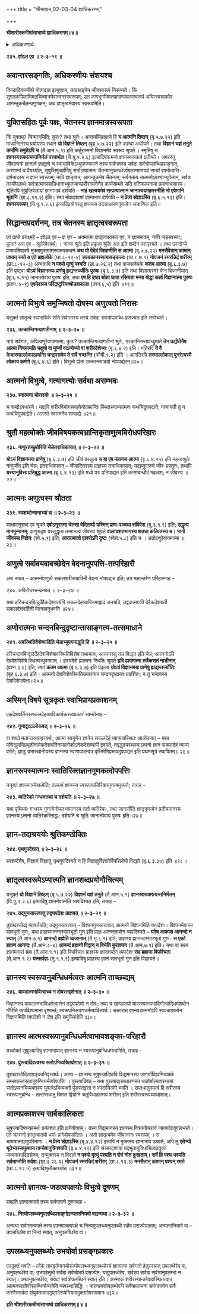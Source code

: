 +++
title = "श्रीभाष्यम् 02-03-04 ज्ञाधिकरणम्"

+++


**श्रीशारीरकमीमांसाभाष्ये ज्ञाधिकरणम्॥४॥**

<details><summary>अधिकरणार्थः</summary>

ज्ञानाश्रयत्वस्य जीवस्वरूपतानिरूपणम्
</details>

**२३५. ज्ञोऽत एव ॥ २–३–१९ ॥**

## अवान्तरसङ्गतिः, अधिकरणीयः संशयश्च

वियदादिवज्जीवो नोत्पद्यत इत्युक्तम्, तत्प्रसङ्गेन जीवस्वरूपं निरूप्यते। किं सुगतकपिलाभिमतचिन्मात्रमेवात्मनस्स्वरूपम्; उत कणभुगभिमतपाषाणकल्पस्वरूपं अचित्स्वभावमेव आगन्तुकचैतन्यगुणकम्; अथ ज्ञातृत्वमेवास्य स्वरूपमिति।

## युक्तिसहितः पूर्वः पक्षः, चेतनस्य ज्ञानमात्रस्वरूपता

किं युक्तम्? चिन्मात्रमिति; कुतः? तथा श्रुतेः। अन्तर्यामिब्राह्मणे हि **य आत्मनि तिष्ठन्** (बृ.५.७.२२) इति माध्यन्दिनस्य पर्यायस्य स्थाने **यो विज्ञाने तिष्ठन्** (बृह.५.७.२२) इति काण्वा अधीयते। तथा **विज्ञानं यज्ञं तनुते कर्माणि तनुतेऽपि च** (तै.आन.५.१) इति कर्तुरात्मनो विज्ञानमेव स्वरूपं श्रूयते । स्मृतिषु च **ज्ञानस्वरूपमत्यन्तनिर्मलं परमार्थतः** (वि.पु.१.२.६) इत्यादिष्वात्मनो ज्ञानस्वरूपत्वं प्रतीयते। अपरस्तु जीवात्मनो ज्ञानत्वे ज्ञातृत्वे च स्वाभाविकेऽभ्युपगम्यमाने तस्य सर्वगतस्य सर्वदा सर्वत्रोपलब्धिप्रसङ्गात्, करणानां च वैयर्थ्यात्, सुषुप्तिमूर्च्छादिषु सतोऽप्यात्मनः चैतन्यानुपलब्धेर्जाग्रतस्सामग्र्यां सत्यां ज्ञानोत्पत्ति-दर्शनादस्य न ज्ञानं स्वरूपम्; नापि ज्ञातृत्वम्; आगन्तुकमेव चैतन्यम्; सर्वगतत्वं चात्मनोऽवश्याभ्युपेत्यम्, सर्वत्र कार्योपलब्धेः सर्वत्रात्मनस्सन्निधानाभ्युपगमाच्छरीरगमनेनैव कार्यसम्भवे सति गतिकल्पनायां प्रमाणाभावाच्च। श्रुतिरपि सुषुप्तिवेलायां ज्ञानाभावं दर्शयति – **नाहं खल्वयमेवं सम्प्रत्यात्मानं जानात्ययमहमस्मीति नो एवेमानि भूतानि** (छा.८.११.२) इति। तथा मोक्षदशायां ज्ञानाभावं दर्शयति – **न प्रेत्य संज्ञाऽस्ति** (बृ.६.५.१३) इति। **ज्ञानस्वरूपम्** (वि.पु.१.२.६) इत्यादिप्रयोगस्तु ज्ञानस्य तदसाधारणगुणत्वेन लाक्षणिक इति॥

## सिद्धान्तप्रदर्शनम्, तत्र चेतनस्य ज्ञातृत्वस्वरूपता

एवं प्राप्ते प्रचक्ष्महे – ज्ञोऽत एव – ज्ञ एव – अयमात्मा ज्ञातृत्वस्वरूप एव, न ज्ञानमात्रम्, नापि जडस्वरूपः; कुतः? अत एव – श्रुतेरेवेत्यर्थ; । नात्मा श्रुतेः इति प्रकृता श्रुतिः अत इति शब्देन परामृश्यते । तथा छान्दोग्ये प्रजापतिवाक्ये मुक्तामुक्तात्मस्वरूपकथने **अथ यो वेदेदं जिघ्राणीति स आत्मा** (बृ.५.७.२२) **मनसैवेतान् कामान् पश्यन् रमते य एते ब्रह्मलोके** (छा.८-१२-४) **सत्यकामस्सत्यसङ्कल्पः** (छा.८.७.१) **नोपजनं स्मरन्निदं शरीरम्** (छा.८-१२-३) अन्यत्रापि **न पश्यो मृत्युं पश्यति** (छा.७.२६.२) तथा वाजसनेयके **कतम आत्मा** (बृ.६.३.७) इति पृष्ट्वा **योऽयं विज्ञानमयः प्राणेषु हृद्यन्तर्ज्योतिः पुरुषः** (बृ.६.३.७) इति तथा विज्ञातारमरे केन विजानीयात् (बृ.६.५.१५) जानात्येवायं पुरुषः इति, तथा **एष हि द्रष्टा श्रोता घ्राता रसियता मन्ता बोद्धा कर्ता विज्ञानात्मा पुरुषः** (प्रश्न. ४-९) **एवमेवास्य परिद्रष्टुरिमाष्षोडशकलाः** (प्रश्न.६,५) इति ॥१९॥

## आत्मनो विभुत्वे समुन्मिषतो दोषस्य अणुत्वतो निरासः

यत्तूक्तं ज्ञातृत्वे स्वाभाविके सति सर्वगतस्य तस्य सर्वदा सर्वत्रोपलब्धिः प्रसज्यत इति तत्रोच्यते।

**२३६. उत्क्रान्तिगत्यागतीनाम् ॥ २–३–२० ॥**

नायं सर्वगतः, अपित्वणुरेवायमात्मा; कुतः? उत्क्रान्तिगत्यागतीनां श्रुतेः, उत्क्रान्तिस्तावच्छ्रूयते **तेन प्रद्योतेनैष आत्मा निष्क्रामति चक्षुषो वा मूर्घ्नो वाऽन्येभ्यो वा शरीरदेशेभ्यः** (बृ.६.४.२) इति। गतिरपि **ये वै केचास्माल्लोकात्प्रयन्ति चन्द्रमसमेव ते सर्वे गच्छन्ति** (कौषी.१.२) इति । आगतिरपि **तस्माल्लोकात् पुनरेत्यस्मै लोकाय कर्मणे** (बृ.६.४.६) इति। विभुत्वे ह्येता उत्क्रान्त्यादयो नोपपद्येरन्॥२०॥

## आत्मनो विभुत्वे, गत्यागत्योः सर्वथा असम्भवः

**२३७. स्वात्मना चोत्तरयोः ॥ २–३–२१ ॥**

च शब्दोऽवधारणे। यद्यपि शरीरवियोगरूपत्वेनोत्क्रान्तिः स्थितस्याप्यात्मनः कथंचिदुपपद्यते; गत्यागती तु न कथंचिदुपपद्येते। अतस्ते स्वात्मनैव सम्पाद्ये ॥२१॥

## श्रुतौ महत्वोक्तेः जीवविषयकत्वभ्रान्तिकृताणुत्वविरोधपरिहारः

**२३८. नाणुरतच्छ्रुतेरिति चेन्नेतराधिकारात् ॥ २–३–२२ ॥**

**योऽयं विज्ञानमयः प्राणेषु** (बृ.६.३.७) इति जीवं प्रस्तुत्य **स वा एष महानज आत्मा** (बृ.६.४.१५) इति महत्त्वश्रुतेः नाणुर्जीव इति चेन्न; इतराधिकारात् – जीवादितरस्य प्राज्ञस्य तत्राधिकारात्; यद्यप्युपक्रमे जीवः प्रस्तुतः, तथापि **यस्यानुवित्तः प्रतिबुद्ध आत्मा** (बृ.६.४.१३) इति मध्ये परः प्रतिपाद्यत इति तत्सम्बन्धीदं महत्वम्; न जीवस्य ॥२२॥

## आत्मनः अणुत्वस्य श्रौतता

**२३९. स्वशब्दोन्मानाभ्यां च ॥ २–३–२३ ॥**

साक्षादणुशब्द एव श्रूयते **एषोऽणुरात्मा चेतसा वेदितव्यो यस्मिन् प्राणः पञ्चधा संविवेश** (मु.३.१.९) इति;
**उद्धृत्य मानमुन्मानम्**; अणुसदृशं वस्तूद्धृत्य तन्मानत्वं जीवस्य श्रूयते **वालाग्रशतभागस्य शतधा कल्पितस्य च। भागो जीवस्स विज्ञेयः** (श्वे.५.९) इति; **आराग्रमात्रो ह्यवरोऽपि दृष्टः** (श्वेत.५.८) इति च । अतोऽणुरेवायमात्मा ॥२३॥

## अणुत्वे सर्वावयवावच्छेदेन वेदनानुपपत्ति-तत्परिहारौ

अथ स्यात् – आत्मनोऽणुत्वे सकलशरीरव्यापिनी वेदना नोपपद्यत इति; तत्र मतान्तरेण परिहारमाह –

२४०. अविरोधश्चन्दनवत् ॥ २–३–२४ ॥

यथा हरिचन्दनबिन्दुर्देहैकदेशवर्त्यपि सकलदेहव्यापिनमाह्लादं जनयति, तद्वदात्माऽपि देहैकदेशवर्ती सकलदेशवर्तिनीं वेदनामनुभवति ॥२४॥

## अणोरात्मनः चन्दनबिन्दुदृष्टान्तासाङ्गत्य-तत्समाधाने

**२४१. अवस्थितिवैशेष्यादिति चेन्नाभ्युपगमाद्धृदि हि ॥ २–३–२५ ॥**

हरिचन्दनबिन्द्वादेर्देहदेशविशेषावस्थितिविशेषात्तथाभावः, आत्मनस्तु तन्न विद्यत इति चेन्न; आत्मनोऽपि देहदेशविशेषे स्थित्यभ्युपगमात् । हृदयदेशे ह्यात्मनः स्थितिः श्रूयते **हृदि ह्ययमात्मा तत्रैकशतं नाडीनाम्** (प्रश्न.३.६) इति; तथा **कतम आत्मा** (बृ.६.३.७) इति प्रकृत्य **योऽयं विज्ञानमयः प्राणेषु ह्यद्यन्तर्ज्योतिः** (बृह.६.३.७) इति। आत्मनो देशविशेषस्थितिख्यापनाय चन्दनदृष्टान्तः प्रदर्शितः; न तु चन्दनस्य देशविशेषापेक्षा॥२५॥

## अस्मिन् विषये सूत्रकृतः स्वाभिप्रायप्रकाशनम्

एकदेशवर्तिनस्सकलदेहव्यापिकार्यकरत्वप्रकारं स्वमतेनाह –

**२४२. गुणाद्वाऽऽलोकवत् ॥ २–३–२६ ॥**

वा शब्दो मतान्तरव्यावृत्त्यर्थः; आत्मा स्वगुणेन ज्ञानेन सकलदेहं व्याप्यावस्थितः आलोकवत् – यथा मणिद्युमणिप्रभृतीनामेकदेशवर्तिनामालोकोऽनेकदेशव्यापी दृश्यते, तद्वद्धृदयस्थस्याऽत्मनो ज्ञानं सकलदेहं व्याप्य वर्तते; ज्ञातुः प्रभास्थानीयस्य ज्ञानस्य स्वाश्रयादन्यत्र वृत्तिर्मणिप्रभावदुपपद्यत इति प्रथमसूत्रे स्थापितम्॥ २६॥

## ज्ञानरूपस्यात्मनः स्वातिरिक्तज्ञानगुणकत्वोपपत्तिः

ननूक्तं ज्ञानमात्रमेवात्मेति; तत्कथं ज्ञानस्य स्वरूपव्यतिरिक्तगुणत्वमुच्यते; तत्राह –

**२४३. व्यतिरेको गन्धवत्तथा च दर्शयति ॥ २–३–२७ ॥**

यथा पृथिव्याः गन्धस्य गुणत्वेनोपलभ्यमानस्य ततो व्यतिरेकः, तथा जानामीति ज्ञातृगुणत्वेन प्रतीयमानस्य ज्ञानस्याऽत्मनो व्यतिरेकस्सिद्धः; दर्शयति च श्रुतिः जानात्येवायं पुरुषः इति॥२७॥

## ज्ञान-तदाश्रययोः श्रुतिकण्ठोक्तिः

**२४४. पृथगुपदेशात् ॥ २–३–२८ ॥**

स्वशब्देनैव, विज्ञानं विज्ञातुः पृथगुपदिश्यते न हि विज्ञातुर्विज्ञातेर्विपरिलोपो विद्यते (बृ.६.३.३०) इति ॥२८॥

## ज्ञातृत्वस्वरूपेऽप्यात्मनि ज्ञानशब्दप्रयोगौचित्यम्

यत्तूक्तं **यो विज्ञाने तिष्ठन्** (बृ.५.७.२२) **विज्ञानं यज्ञं तनुते** (तै.आन.५.१) **ज्ञानस्वरूपमत्यन्तनिर्मलम्** (वि.पु.१.२.६) इत्यादिषु ज्ञानमेवात्मेति व्यपदिश्यत इति, तत्राह –

**२४५. तद्गुणसारत्वात्तु तद्व्यपदेशः प्राज्ञवत् ॥ २–३–२९ ॥**

तुशब्दश्चोद्यं व्यावर्तयति; तद्गुणसारत्वात् – विज्ञानगुणसारत्वात् आत्मनो विज्ञानमिति व्यपदेशः। विज्ञानमेवास्य सारभूतो गुणः, यथा प्राज्ञस्यानन्दस्सारभूतो गुण इति प्राज्ञ आनन्दशब्देन व्यपदिश्यते – **यदेष आकाश आनन्दो न स्यात्** (तै.आन.७.१) **आनन्दो ब्रह्मेति व्यजानात्** (तै.भृ.६.१) इति; प्राज्ञस्य ह्यानन्दस्सारभूतो गुणः- **स एको ब्रह्मण आनन्दः** (तै.आन.८-४) **आनन्दं ब्रह्मणो विद्वान् न बिभेति कुतश्चन** (तै.आन.७.१) इति। यथा वा सत्यं ज्ञानमनन्तं ब्रह्म (तै.आन.१.१) इति विपश्चितः प्राज्ञस्य ज्ञानशब्देन व्यपदेशः **सह ब्रह्मणा विपश्चिता** (तै.आन.१.२) **यस्सर्वज्ञः** (मु.१.१.९) इत्यादिषु प्राज्ञस्य ज्ञानं सारभूतो गुण इति विज्ञायते॥

## ज्ञानस्य स्वरूपानुबन्धिधर्मत्वतः आत्मनि ताच्छब्द्यम्

**२४६. यावदात्मभावित्वाच्च न दोषस्तद्दर्शनात् ॥ २–३–३० ॥**

विज्ञानस्य यावदात्मभाविधर्मत्वात्तेन तद्व्यपदेशो न दोषः; तथा च खण्डादयो यावत्स्वरूपभाविगोत्वादिधर्मशब्देन गौरिति व्यपदिश्यमाना दृश्यन्ते; स्वरूपनिरूपणधर्मत्वादित्यर्थः। चकारात् ज्ञानवदात्मनोऽपि स्वप्रकाशत्वेन विज्ञानमिति व्यपदेशो न दोष इति समुच्चिनोति॥३०॥

## ज्ञानस्य आत्मस्वरूपानुबन्धिधर्मत्वाभावशङ्का-परिहारौ

यच्चोक्तं सुषुप्त्यादिषु ज्ञानाभावात् ज्ञानस्य न स्वरूपानुबन्धिधर्मत्वमिति, तत्राह –

**२४७. पुंस्त्वादिवत्वस्य सतोऽभिव्यक्तियोगात् ॥ २–३–३१ ॥**

तुशब्दश्चोदिताशङ्कानिवृत्त्यर्थः। अस्य – ज्ञानस्य सुषुप्त्यादिष्वपि विद्यमानस्य जागर्यादिष्वभिव्यक्तेः सम्भवात्स्वरूपानुबन्धिधर्मत्वोपपत्तिः । पुंस्त्वादिवत् – यथा पुंस्त्वाद्यसाधारणस्य धातोर्बाल्यावस्थायां सतोऽप्यनभिव्यक्तस्य युवत्वेऽभिव्यक्तौ पुंसस्तद्वत्ता न कादाचित्की भवति । सप्तधातुमयत्वं हि शरीरस्य स्वरूपानुबन्धि – तत्सप्तधातु त्रिमलं द्वियोनि चतुर्विधाहारमयं शरीरम् इति शरीरस्वरूपव्यपदेशात्।

## आत्मप्रकाशस्य सार्वकालिकता

सुषुप्त्यादिष्वप्यहमर्थः प्रकाशत इति प्रागेवोक्तम्। तस्य विद्यमानस्य ज्ञानस्य विषयगोचरत्वं जागर्यादावुपलभ्यते। एते चात्मनो ज्ञातृत्वादयो धर्माः प्रागेवोपपादिताः । अतो ज्ञातृत्वमेव जीवात्मनः स्वरूपम् । स चायमात्माऽणुपरिमाणः । **न प्रेत्य संज्ञाऽस्ति** (बृ.४.४.१२) इत्यपि न मुक्तस्य ज्ञानाभाव उच्यते; अपि तु **एतेभ्यो भूतेभ्यस्समुत्थाय तान्येवानुविनश्यति** (बृ.४.४.१२) इति संसारदशायां यद्भूतानुविधायित्वप्रयुक्तं जन्मनाशादिदर्शनम्, तन्मुक्तस्य न विद्यते **न पश्यो मृत्युं पश्यति न रोगं नोत दुःखताम्। सर्वं हि पश्यः पश्यति सर्वमाप्नोति सर्वशः** (छा.७.२६.२) **नोपजनं स्मरन्निदं शरीरम्** (छा.८.१२.३) **मनसैतान् कामान् पश्यन् रमते** (छा.८.१२.५) इत्यादिश्रुत्यैकार्थ्यात् ॥३१॥

## आत्मनो ज्ञानत्व-जडत्वपक्षयोः विभुत्वे दूषणम्

सम्प्रति ज्ञानात्मवादे तस्य सर्वगतत्वे दूषणमाह –

**२४८. नित्योपलब्ध्यनुपलब्धिप्रसङ्गोऽन्यतरनियमो वाऽन्यथा॥ २–३–३२ ॥**

अन्यथा सर्वगतत्वपक्षे तस्य ज्ञानमात्रत्वपक्षे च नित्यमुपलब्ध्यनुपलब्धी सहैव प्रसज्येयाताम्; अन्यतरनियमो वा – उपलब्धिरेव वा नित्यं स्यात्, अनुपलब्धिरेव वा।

## उपलब्ध्यनुपलब्ध्योः उभयोर्वा प्रसङ्गप्रकारः

एतदुक्तं भवति – लोके तावद्वर्तमानयोरात्मोपलब्ध्यनुपलब्ध्योरयं ज्ञानात्मा सर्वगतो हेतुस्स्यात् उपलब्धेरेव वा, अनुपलब्धेरेव वा; उभयहेतुत्वे सर्वदा सर्वत्रोभयं प्रसज्येत; यद्युपलब्धेरेव, सर्वस्य सर्वदा सर्वत्रानुपलम्भो न स्यात्। अथानुपलब्धेरेव, सर्वदा सर्वत्रोपलब्धिर्न स्यात् इति। अस्माकं शरीरस्यान्तरेवावस्थितत्वात् आत्मनस्तत्रैवोपलब्धिर्नान्यत्रेति व्यवस्थासिद्धिः । करणायत्तोपलब्धेरपि सर्वेषामात्मनां सर्वगतत्वेन सर्वैः करणैस्सर्वदा संयुक्तत्वाददृष्टादेरप्यनियमादुक्तदोषस्समानः॥३२॥

**इति श्रीशारीरकमीमांसाभाष्ये ज्ञाधिकरणम्॥ ४॥**


